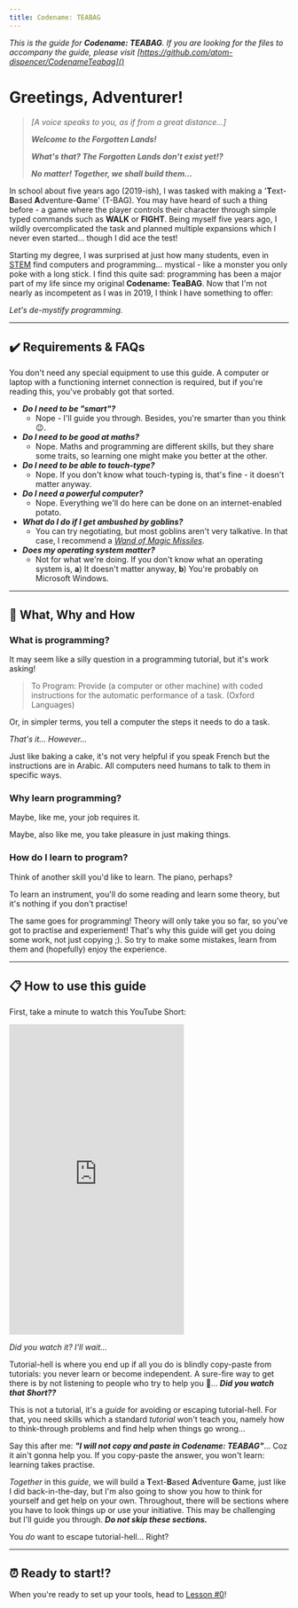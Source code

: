 ```yaml
---
title: Codename: TEABAG
---
```


*This is the guide for **Codename: TEABAG**.
If you are looking for the files to accompany the guide, please visit [https://github.com/atom-dispencer/CodenameTeabag]()*

# Greetings, Adventurer!

> *[A voice speaks to you, as if from a great distance...]*
>
> ***Welcome to the Forgotten Lands!***
>
> ***What's that? The Forgotten Lands don't exist yet!?***
>
> ***No matter! Together, we shall build them...***

In school about five years ago (2019-ish), I was tasked with making a 
    '**T**ext-**B**ased **A**dventure-**G**ame' (T-BAG).
You may have heard of such a thing before - a game where the player controls their character 
    through simple typed commands such as **WALK**  or **FIGHT**.
Being myself five years ago, I wildly overcomplicated the task and planned multiple expansions
    which I never even started... though I did ace the test!

Starting my degree, I was surprised at just how many students, even in
    [STEM](https://www.britannica.com/topic/STEM-education) find computers and programming...
    mystical - like a monster you only poke with a long stick.
I find this quite sad: programming has been a major part of my life since my original **Codename: TeaBAG**.
Now that I'm not nearly as incompetent as I was in 2019, I think I have something to offer:

*Let's de-mystify programming.*

---

## ✔️ Requirements & FAQs

You don't need any special equipment to use this guide.
A computer or laptop with a functioning internet connection is required, but if you're reading 
    this, you've probably got that sorted.

- ***Do I need to be "smart"?***
  - Nope - I'll guide you through.
  Besides, you're smarter than you think 😉.
- ***Do I need to be good at maths?***
  - Nope. 
  Maths and programming are different skills, but they share some traits, so learning one might 
  make you better at the other.
- ***Do I need to be able to touch-type?***
  - Nope. 
  If you don't know what touch-typing is, that's fine - it doesn't matter anyway.
- ***Do I need a powerful computer?***
  - Nope. 
  Everything we'll do here can be done on an internet-enabled potato.
- ***What do I do if I get ambushed by goblins?***
  - You can try negotiating, but most goblins aren't very talkative.
  In that case, I recommend a
  [*Wand of Magic Missiles*](https://www.dndbeyond.com/magic-items/4794-wand-of-magic-missiles).
- ***Does my operating system matter?***
  - Not for what we're doing. 
  If you don't know what an operating system is,
  **a**) It doesn't matter anyway,
  **b**) You're probably on Microsoft Windows.

---

## 🤔 What, Why and How

### What is programming?
It may seem like a silly question in a programming tutorial, but it's work asking!

> To Program: Provide (a computer or other machine) with coded instructions for the automatic performance of a task. (Oxford Languages)

Or, in simpler terms, you tell a computer the steps it needs to do a task.

*That's it... However...*

Just like baking a cake, it's not very helpful if you speak French but the instructions are in Arabic.
All computers need humans to talk to them in specific ways.

### Why learn programming?

Maybe, like me, your job requires it.

Maybe, also like me, you take pleasure in just making things.

### How do I learn to program?
Think of another skill you'd like to learn.
The piano, perhaps?

To learn an instrument, you'll do some reading and learn some theory, but it's nothing if you don't practise!

The same goes for programming!
Theory will only take you so far, so you've got to practise and experiement!
That's why this guide will get you doing some work, not just copying ;).
So try to make some mistakes, learn from them and (hopefully) enjoy the experience.

---

## 📋 How to use this guide
First, take a minute to watch this YouTube Short:

<iframe
    width="315" height="560"
    src="https://www.youtube.com/embed/O99NMMk4I4g"
    title="YouTube video player"
    frameborder="0"
    allow="accelerometer; autoplay; clipboard-write; encrypted-media; gyroscope; picture-in-picture; web-share"
    allowfullscreen
></iframe>

*Did you watch it? I'll wait...*

Tutorial-hell is where you end up if all you do is blindly copy-paste from tutorials:
    you never learn or become independent.
A sure-fire way to get there is by not listening to people who try to help you 🤨... 
    ***Did you watch that Short??***

This is not a tutorial, it's a *guide* for avoiding or escaping tutorial-hell.
For that, you need skills which a standard *tutorial* won't teach you, namely how to
    think-through problems and find help when things go wrong...

Say this after me: ***"I will not copy and paste in Codename: TEABAG"***... Coz it ain't gonna help you.
If you copy-paste the answer, you won't learn: learning takes practise.

*Together* in this *guide*, we will build a **T**ext-**B**ased **A**dventure **G**ame, just like I did 
    back-in-the-day, but I'm also going to show you how to think for yourself and get help on your own.
Throughout, there will be sections where you have to look things up or use your initiative.
This may be challenging but I'll guide you through.
***Do not skip these sections.***

You *do* want to escape tutorial-hell... Right?

---

## ⏰ Ready to start!?
When you're ready to set up your tools, head to [Lesson #0](./lesson-0)!
